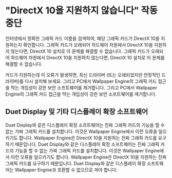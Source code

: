 # "DirectX 10을 지원하지 않습니다" 작동 중단
인터넷에서 정확한 그래픽 카드 이름을 검색하여, 해당 그래픽 카드가 DirectX 10을 지원하는지 확인합니다. 그래픽 카드가 오래되어 하드웨어 차원에서 DirectX 10을 지원하지 않는다면, DirectX 10 설치로 이 문제를 해결할 수 없습니다. 그래픽 카드가 오래되어 하드웨어 차원에서 DirectX 10을 지원하지 않는다면, DirectX 10 설치로 이 문제를 해결할 수 없습니다.

카드가 지원하는데 이 오류가 발생하면, 최신 드라이버 (또는 오래되었지만 안정적인 드라이버)를 다시 설치해 보세요. 그리고 PC에서 Wallpaper Engine의 그래픽 카드 접근을 막는 개입성이 강한 보안 소프트웨어를 제거합니다. 그리고 PC에서 Wallpaper Engine의 그래픽 카드 접근을 막는 개입성이 강한 보안 소프트웨어를 제거합니다.

## Duet Display 및 기타 디스플레이 확장 소프트웨어
Duet Display와 같은 디스플레이 확장 소프트웨어는 진짜 그래픽 카드의 기능을 할 수 없는 가짜 그래픽 카드를 설치합니다. 이것은 Wallpaper Engine에서 이런 오류을 일으키기도 합니다. Wallpaper Engine은 DirectX 10을 지원하는 진짜 그래픽 카드를 요구하기 때문입니다. Duet Display와 같은 디스플레이 확장 소프트웨어는 진짜 그래픽 카드의 기능을 할 수 없는 가짜 그래픽 카드를 설치합니다. 이것은 Wallpaper Engine에서 이런 오류을 일으키기도 합니다. Wallpaper Engine은 DirectX 10을 지원하는 진짜 그래픽 카드를 요구하기 때문입니다. Duet Display와 같은 디스플레이 확장 소프트웨어는 Wallpaper Engine과 호환할 수 없으므로 꺼야 합니다.

